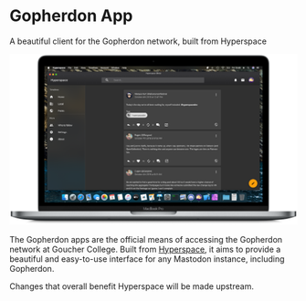# Gopherdon App

A beautiful client for the Gopherdon network, built from Hyperspace

![Screenshot](screenshot.png)

The Gopherdon apps are the official means of accessing the Gopherdon network at Goucher College. Built from [Hyperspace](https://github.com/hyperspacedev/hyperspace), it aims to provide a beautiful and easy-to-use interface for any Mastodon instance, including Gopherdon.

Changes that overall benefit Hyperspace will be made upstream.